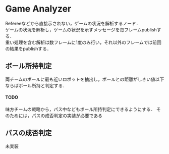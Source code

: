 # Game Analyzer

Refereeなどから直接示されない，ゲームの状況を解析するノード．  
ゲームの状況を解析し，ゲームの状況を示すメッセージを毎フレームpublishする．  
重い処理を含む解析は数フレームに1度のみ行い，それ以外のフレームでは前回の結果をpublishする．

## ボール所持判定

両チームのボールに最も近いロボットを抽出し，ボールとの距離がしきい値以下ならばボール所持と判定する．

#### TODO

味方チームの戦略から，パス中などもボール所持判定にできるようにする．
そのためには，パスの成否判定の実装が必要である

## パスの成否判定

未実装
